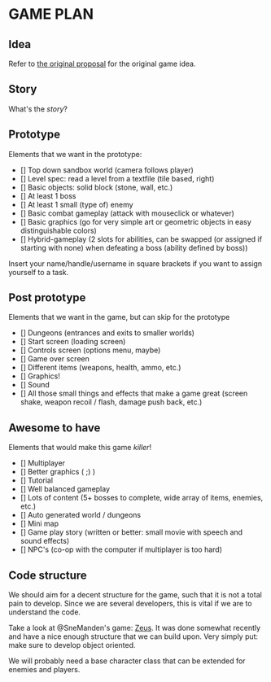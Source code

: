 # GAME PLAN

## Idea
Refer to [the original proposal](/proposals/realmofthemadgod.md) for the original game idea.

## Story
What's the _story_?

## Prototype
Elements that we want in the prototype:

 - [] Top down sandbox world (camera follows player)
 - [] Level spec: read a level from a textfile (tile based, right)
 - [] Basic objects: solid block (stone, wall, etc.)
 - [] At least 1 boss
 - [] At least 1 small (type of) enemy
 - [] Basic combat gameplay (attack with mouseclick or whatever)
 - [] Basic graphics (go for very simple art or geometric objects in easy distinguishable colors)
 - [] Hybrid-gameplay (2 slots for abilities, can be swapped (or assigned if starting with none) when defeating a boss (ability defined by boss))

Insert your name/handle/username in square brackets if you want to assign yourself to a task.

## Post prototype
Elements that we want in the game, but can skip for the prototype

 - [] Dungeons (entrances and exits to smaller worlds)
 - [] Start screen (loading screen)
 - [] Controls screen (options menu, maybe)
 - [] Game over screen
 - [] Different items (weapons, health, ammo, etc.)
 - [] Graphics!
 - [] Sound
 - [] All those small things and effects that make a game great (screen shake, weapon recoil / flash, damage push back, etc.)

## Awesome to have
Elements that would make this game _killer_!

 - [] Multiplayer
 - [] Better graphics ( ;) )
 - [] Tutorial
 - [] Well balanced gameplay
 - [] Lots of content (5+ bosses to complete, wide array of items, enemies, etc.)
 - [] Auto generated world / dungeons
 - [] Mini map
 - [] Game play story (written or better: small movie with speech and sound effects)
 - [] NPC's (co-op with the computer if multiplayer is too hard)

## Code structure
We should aim for a decent structure for the game, such that it is not a total pain to develop.
Since we are several developers, this is vital if we are to understand the code.

Take a look at @SneManden's game: [Zeus](https://github.com/SneManden/zeus).
It was done somewhat recently and have a nice enough structure that we can build upon.
Very simply put: make sure to develop object oriented.

We will probably need a base character class that can be extended for enemies and players.
